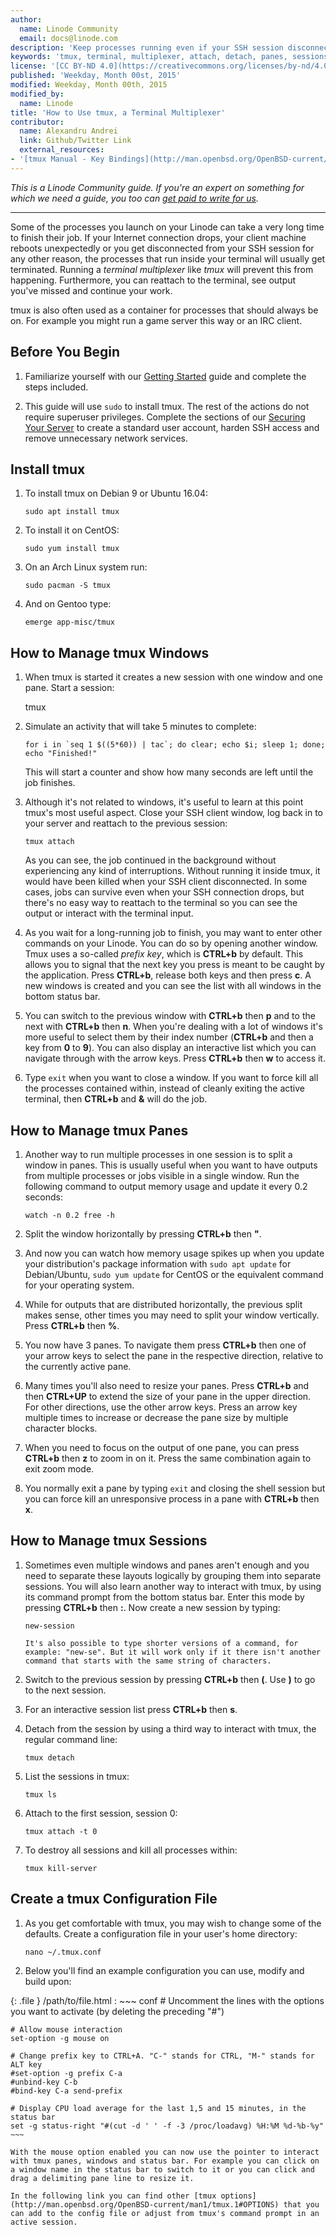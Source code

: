 ```yaml
---
author:
  name: Linode Community
  email: docs@linode.com
description: 'Keep processes running even if your SSH session disconnects. Examples on how to manage tmux sessions, windows and panes'
keywords: 'tmux, terminal, multiplexer, attach, detach, panes, sessions'
license: '[CC BY-ND 4.0](https://creativecommons.org/licenses/by-nd/4.0)'
published: 'Weekday, Month 00st, 2015'
modified: Weekday, Month 00th, 2015
modified_by:
  name: Linode
title: 'How to Use tmux, a Terminal Multiplexer'
contributor: 
  name: Alexandru Andrei
  link: Github/Twitter Link
  external_resources:
- '[tmux Manual - Key Bindings](http://man.openbsd.org/OpenBSD-current/man1/tmux.1#KEY_BINDINGS)'
---
```


*This is a Linode Community guide. If you're an expert on something for which we need a guide, you too can [get paid to write for us](/docs/contribute).*

----

Some of the processes you launch on your Linode can take a very long time to finish their job. If your Internet connection drops, your client machine reboots unexpectedly or you get disconnected from your SSH session for any other reason, the processes that run inside your terminal will usually get terminated. Running a *terminal multiplexer* like *tmux* will prevent this from happening. Furthermore, you can reattach to the terminal, see output you've missed and continue your work.

tmux is also often used as a container for processes that should always be on. For example you might run a game server this way or an IRC client.

## Before You Begin

1.  Familiarize yourself with our [Getting Started](/docs/getting-started) guide and complete the steps included.

2.  This guide will use `sudo` to install tmux. The rest of the actions do not require superuser privileges. Complete the sections of our [Securing Your Server](/docs/security/securing-your-server) to create a standard user account, harden SSH access and remove unnecessary network services.

## Install tmux

1.  To install tmux on Debian 9 or Ubuntu 16.04:

        sudo apt install tmux

2.  To install it on CentOS:

        sudo yum install tmux

3.  On an Arch Linux system run:

        sudo pacman -S tmux

4.  And on Gentoo type:

        emerge app-misc/tmux

## How to Manage tmux Windows

1.  When tmux is started it creates a new session with one window and one pane. Start a session:

    tmux

2.  Simulate an activity that will take 5 minutes to complete:

        for i in `seq 1 $((5*60)) | tac`; do clear; echo $i; sleep 1; done; echo "Finished!"

    This will start a counter and show how many seconds are left until the job finishes.

3.  Although it's not related to windows, it's useful to learn at this point tmux's most useful aspect. Close your SSH client window, log back in to your server and reattach to the previous session:

        tmux attach

    As you can see, the job continued in the background without experiencing any kind of interruptions. Without running it inside tmux, it would have been killed when your SSH client disconnected. In some cases, jobs can survive even when your SSH connection drops, but there's no easy way to reattach to the terminal so you can see the output or interact with the terminal input.

4.  As you wait for a long-running job to finish, you may want to enter other commands on your Linode. You can do so by opening another window. Tmux uses a so-called *prefix key*, which is **CTRL+b** by default. This allows you to signal that the next key you press is meant to be caught by the application. Press **CTRL+b**, release both keys and then press **c**. A new windows is created and you can see the list with all windows in the bottom status bar.

5.  You can switch to the previous window with **CTRL+b** then **p** and to the next with **CTRL+b** then **n**. When you're dealing with a lot of windows it's more useful to select them by their index number (**CTRL+b** and then a key from **0** to **9**). You can also display an interactive list which you can navigate through with the arrow keys. Press **CTRL+b** then **w** to access it.

6.  Type `exit` when you want to close a window. If you want to force kill all the processes contained within, instead of cleanly exiting the active terminal, then **CTRL+b** and **&** will do the job.

## How to Manage tmux Panes

1.  Another way to run multiple processes in one session is to split a window in panes. This is usually useful when you want to have outputs from multiple processes or jobs visible in a single window. Run the following command to output memory usage and update it every 0.2 seconds:

        watch -n 0.2 free -h

2.  Split the window horizontally by pressing **CTRL+b** then **"**.

3.  And now you can watch how memory usage spikes up when you update your distribution's package information with `sudo apt update` for Debian/Ubuntu, `sudo yum update` for CentOS or the equivalent command for your operating system.

4.  While for outputs that are distributed horizontally, the previous split makes sense, other times you may need to split your window vertically. Press **CTRL+b** then **%**.

5.  You now have 3 panes. To navigate them press **CTRL+b** then one of your arrow keys to select the pane in the respective direction, relative to the currently active pane.

6.  Many times you'll also need to resize your panes. Press **CTRL+b** and then **CTRL+UP** to extend the size of your pane in the upper direction. For other directions, use the other arrow keys. Press an arrow key multiple times to increase or decrease the pane size by multiple character blocks.

7.  When you need to focus on the output of one pane, you can press **CTRL+b** then **z** to zoom in on it. Press the same combination again to exit zoom mode.

8.  You normally exit a pane by typing `exit` and closing the shell session but you can force kill an unresponsive process in a pane with **CTRL+b** then **x**.

## How to Manage tmux Sessions

1.  Sometimes even multiple windows and panes aren't enough and you need to separate these layouts logically by grouping them into separate sessions. You will also learn another way to interact with tmux, by using its command prompt from the bottom status bar. Enter this mode by pressing **CTRL+b** then **:**. Now create a new session by typing:

        new-session

        It's also possible to type shorter versions of a command, for example: "new-se". But it will work only if it there isn't another command that starts with the same string of characters.

2.  Switch to the previous session by pressing **CTRL+b** then **(**. Use **)** to go to the next session.

3.  For an interactive session list press **CTRL+b** then **s**.

4.  Detach from the session by using a third way to interact with tmux, the regular command line:

        tmux detach

5.  List the sessions in tmux:

        tmux ls

6.  Attach to the first session, session 0:

        tmux attach -t 0

7.  To destroy all sessions and kill all processes within:

        tmux kill-server

## Create a tmux Configuration File

1.  As you get comfortable with tmux, you may wish to change some of the defaults. Create a configuration file in your user's home directory:

        nano ~/.tmux.conf

2.  Below you'll find an example configuration you can use, modify and build upon:

{: .file }
/path/to/file.html
:   ~~~ conf
    # Uncomment the lines with the options you want to activate (by deleting the preceding "#")
    
    # Allow mouse interaction
    set-option -g mouse on
    
    # Change prefix key to CTRL+A. "C-" stands for CTRL, "M-" stands for ALT key
    #set-option -g prefix C-a
    #unbind-key C-b
    #bind-key C-a send-prefix
    
    # Display CPU load average for the last 1,5 and 15 minutes, in the status bar
    set -g status-right "#(cut -d ' ' -f -3 /proc/loadavg) %H:%M %d-%b-%y"
    ~~~

    With the mouse option enabled you can now use the pointer to interact with tmux panes, windows and status bar. For example you can click on a window name in the status bar to switch to it or you can click and drag a delimiting pane line to resize it.

    In the following link you can find other [tmux options](http://man.openbsd.org/OpenBSD-current/man1/tmux.1#OPTIONS) that you can add to the config file or adjust from tmux's command prompt in an active session.
